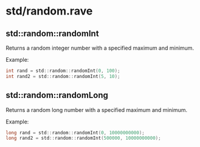 # std/random.rave

## std::random::randomInt

Returns a random integer number with a specified maximum and minimum.

Example:

```d
int rand = std::random::randomInt(0, 100);
int rand2 = std::random::randomInt(5, 10);
```

## std::random::randomLong

Returns a random long number with a specified maximum and minimum.

Example:

```d
long rand = std::random::randomInt(0, 10000000000);
long rand2 = std::random::randomInt(500000, 10000000000);
```
